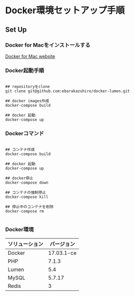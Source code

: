 # Docker環境セットアップ手順

## Set Up

### Docker for Macをインストールする

[Docker for Mac website](https://docs.docker.com/docker-for-mac/install/#download-docker-for-mac)

### Docker起動手順


```

## repositoryをclone
git clone git@github.com:ebarakazuhiro/docker-lumen.git

## docker images作成
docker-compose build

## docker 起動
docker-compose up

```

### Dockerコマンド


```

## コンテナ作成
docker-compose build

## docker 起動
docker-compose up

## docker停止
docker-compose down

## コンテナの強制停止
docker-compose kill

## 停止中のコンテナを削除
docker-compose rm


```

### Docker環境


| ソリューション | バージョン |
| --- | --- |
| Docker | 17.03.1-ce |
| PHP | 7.1.3
| Lumen | 5.4 |
| MySQL | 5.7.17 |
| Redis | 3 |

